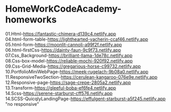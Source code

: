 # HomeWorkCodeAcademy-homeworks
01.Html-https://fantastic-chimera-d139c4.netlify.app <br>
04.html-form-table-https://lighthearted-vacherin-ccaf46.netlify.app <br>
05.html-form-https://moonlit-cannoli-a99f2f.netlify.app <br>
06.html-firstCss-https://dainty-faun-9c9f73.netlify.app <br>
07.Css_Background-https://brilliant-llama-1de78c.netlify.app <br>
08.Css-box-model-https://reliable-mochi-920f92.netlify.app <br>
09.Css-Grid-Media-https://gregarious-horse-c99732.netlify.app <br>
10.PortfolioMiniWebPage-https://meek-rugelach-9b08a0.netlify.app <br>
11.ResponsiveTwoSection-https://cerulean-kangaroo-076e9e.netlify.app <br>
12.Responsive-page-https://sage-crepe-2805a2.netlify.app <br>
13.Transform-https://gleeful-boba-ef6fe4.netlify.app <br>
14.Scss-https://serene-starburst-cff576.netlify.app <br>
14.SCSS-QuicqlyLandingPage-https://effulgent-starburst-a5f245.netlify.app "no responsive"


